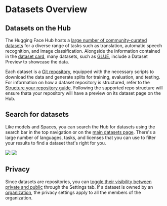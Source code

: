 # Datasets Overview

## Datasets on the Hub

The Hugging Face Hub hosts a [large number of community-curated datasets](https://huggingface.co/datasets) for a diverse range of tasks such as translation, automatic speech recognition, and image classification. Alongside the information contained in the [dataset card](./datasets-cards), many datasets, such as [GLUE](https://huggingface.co/datasets/glue), include a Dataset Preview to showcase the data.

Each dataset is a [Git repository](./repositories), equipped with the necessary scripts to download the data and generate splits for training, evaluation, and testing. For information on how a dataset repository is structured, refer to the [Structure your repository guide](https://huggingface.co/docs/datasets/repository_structure). Following the supported repo structure will ensure thata your repository will have a preview on its dataset page on the Hub.

## Search for datasets

Like models and Spaces, you can search the Hub for datasets using the search bar in the top navigation or on the [main datasets page](https://huggingface.co/datasets). There's a large number of languages, tasks, and licenses that you can use to filter your results to find a dataset that's right for you.

<div class="flex justify-center">
<img class="block dark:hidden" src="https://huggingface.co/datasets/huggingface/documentation-images/resolve/main/hub/datasets-main.png"/>
<img class="hidden dark:block" src="https://huggingface.co/datasets/huggingface/documentation-images/resolve/main/hub/datasets-main-dark.png"/>
</div>

## Privacy

Since datasets are repositories, you can [toggle their visibility between private and public](./repositories-settings#private-repositories) through the Settings tab. If a dataset is owned by an [organization](./organizations), the privacy settings apply to all the members of the organization.

